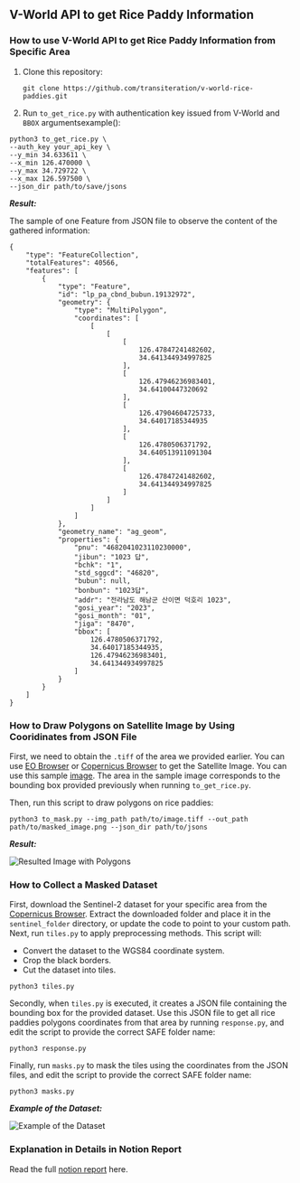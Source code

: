 ## V-World API to get Rice Paddy Information

### How to use V-World API to get Rice Paddy Information from Specific Area

1. Clone this repository:
    
    `git clone https://github.com/transiteration/v-world-rice-paddies.git`

2. Run `to_get_rice.py` with authentication key issued from V-World and `BBOX` argumentsexample():
```
python3 to_get_rice.py \
--auth_key your_api_key \
--y_min 34.633611 \
--x_min 126.470000 \
--y_max 34.729722 \
--x_max 126.597500 \
--json_dir path/to/save/jsons
```
***Result:***

The sample of one Feature from JSON file to observe the content of the gathered information:
```
{
    "type": "FeatureCollection",
    "totalFeatures": 40566,
    "features": [
        {
            "type": "Feature",
            "id": "lp_pa_cbnd_bubun.19132972",
            "geometry": {
                "type": "MultiPolygon",
                "coordinates": [
                    [
                        [
                            [
                                126.47847241482602,
                                34.641344934997825
                            ],
                            [
                                126.47946236983401,
                                34.64100447320692
                            ],
                            [
                                126.47904604725733,
                                34.64017185344935
                            ],
                            [
                                126.4780506371792,
                                34.640513911091304
                            ],
                            [
                                126.47847241482602,
                                34.641344934997825
                            ]
                        ]
                    ]
                ]
            },
            "geometry_name": "ag_geom",
            "properties": {
                "pnu": "4682041023110230000",
                "jibun": "1023 답",
                "bchk": "1",
                "std_sggcd": "46820",
                "bubun": null,
                "bonbun": "1023답",
                "addr": "전라남도 해남군 산이면 덕호리 1023",
                "gosi_year": "2023",
                "gosi_month": "01",
                "jiga": "8470",
                "bbox": [
                    126.4780506371792,
                    34.64017185344935,
                    126.47946236983401,
                    34.641344934997825
                ]
            }
        }
    ]
}
```

### How to Draw Polygons on Satellite Image by Using Cooridinates from JSON File

First, we need to obtain the `.tiff` of the area we provided earlier. You can use [EO Browser](https://apps.sentinel-hub.com/eo-browser/) or [Copernicus Browser](https://browser.dataspace.copernicus.eu/) to get the Satellite Image. You can use this sample [image](https://drive.google.com/file/d/19QOePKGuPF2HOMnSDXN73BP0QJQSvUoJ/view?usp=sharing). The area in the sample image corresponds to the bounding box provided previously when running `to_get_rice.py`.

Then, run this script to draw polygons on rice paddies:

`python3 to_mask.py --img_path path/to/image.tiff --out_path path/to/masked_image.png --json_dir path/to/jsons`

***Result:***

![Resulted Image with Polygons](https://drive.google.com/uc?export=view&id=1HJ8NXRdNX6835p4eEH6n7Trd3tIW5B8z)

### How to Collect a Masked Dataset 

First, download the Sentinel-2 dataset for your specific area from the [Copernicus Browser](https://browser.dataspace.copernicus.eu/). Extract the downloaded folder and place it in the `sentinel_folder` directory, or update the code to point to your custom path. Next, run `tiles.py` to apply preprocessing methods. This script will:

* Convert the dataset to the WGS84 coordinate system.
* Crop the black borders.
* Cut the dataset into tiles.

`python3 tiles.py`

Secondly, when `tiles.py` is executed, it creates a JSON file containing the bounding box for the provided dataset. Use this JSON file to get all rice paddies polygons coordinates from that area by running `response.py`, and edit the script to provide the correct SAFE folder name:

`python3 response.py`

Finally, run `masks.py` to mask the tiles using the coordinates from the JSON files, and edit the script to provide the correct SAFE folder name:

`python3 masks.py`

***Example of the Dataset:***

![Example of the Dataset](https://drive.google.com/uc?export=view&id=1yidZ8NWaMX_D9kcUih_0iwvsvNj0-3wS)

### Explanation in Details in Notion Report

Read the full [notion report](https://www.notion.so/thankscarbon/V-World-Open-API-5b36f03cef914d9b89316d4a4da3440c) here.

